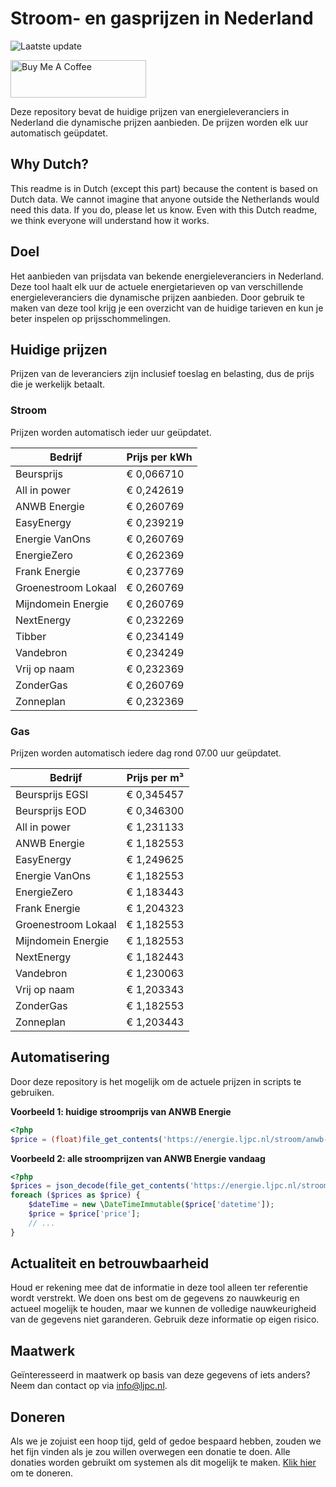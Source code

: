 # Stroom- en gasprijzen in Nederland

![Laatste update](https://img.shields.io/badge/laatste%20update-2024--09--13%2016%3A00%20CET-brightgreen)

<a href="https://www.buymeacoffee.com/Lars-" target="_blank"><img src="https://cdn.buymeacoffee.com/buttons/v2/default-orange.png" alt="Buy Me A Coffee" height="60" style="height: 60px !important;width: 217px !important;" ></a>

Deze repository bevat de huidige prijzen van energieleveranciers in Nederland die dynamische prijzen aanbieden. De prijzen worden elk uur automatisch geüpdatet.

## Why Dutch?

This readme is in Dutch (except this part) because the content is based on Dutch data. We cannot imagine that anyone outside the Netherlands would need this data. If you do, please let us know. Even with this Dutch readme, we think
everyone will understand how it works.

## Doel

Het aanbieden van prijsdata van bekende energieleveranciers in Nederland. Deze tool haalt elk uur de actuele energietarieven op van verschillende energieleveranciers die dynamische prijzen aanbieden. Door gebruik te maken van deze tool
krijg je een overzicht van de huidige tarieven en kun je beter inspelen op prijsschommelingen.

## Huidige prijzen

Prijzen van de leveranciers zijn inclusief toeslag en belasting, dus de prijs die je werkelijk betaalt.

### Stroom

Prijzen worden automatisch ieder uur geüpdatet.

 Bedrijf | Prijs per kWh 
---------|---------------
Beursprijs | € 0,066710
All in power | € 0,242619
ANWB Energie | € 0,260769
EasyEnergy | € 0,239219
Energie VanOns | € 0,260769
EnergieZero | € 0,262369
Frank Energie | € 0,237769
Groenestroom Lokaal | € 0,260769
Mijndomein Energie | € 0,260769
NextEnergy | € 0,232269
Tibber | € 0,234149
Vandebron | € 0,234249
Vrij op naam | € 0,232369
ZonderGas | € 0,260769
Zonneplan | € 0,232369


### Gas

Prijzen worden automatisch iedere dag rond 07.00 uur geüpdatet.

 Bedrijf | Prijs per m³ 
---------|--------------
Beursprijs EGSI | € 0,345457
Beursprijs EOD | € 0,346300
All in power | € 1,231133
ANWB Energie | € 1,182553
EasyEnergy | € 1,249625
Energie VanOns | € 1,182553
EnergieZero | € 1,183443
Frank Energie | € 1,204323
Groenestroom Lokaal | € 1,182553
Mijndomein Energie | € 1,182553
NextEnergy | € 1,182443
Vandebron | € 1,230063
Vrij op naam | € 1,203343
ZonderGas | € 1,182553
Zonneplan | € 1,203443


## Automatisering

Door deze repository is het mogelijk om de actuele prijzen in scripts te gebruiken.

**Voorbeeld 1: huidige stroomprijs van ANWB Energie**

```php
<?php
$price = (float)file_get_contents('https://energie.ljpc.nl/stroom/anwb-energie-nu.txt');

```

**Voorbeeld 2: alle stroomprijzen van ANWB Energie vandaag**

```php
<?php
$prices = json_decode(file_get_contents('https://energie.ljpc.nl/stroom/all-in-power-vandaag.json'),true);
foreach ($prices as $price) {
    $dateTime = new \DateTimeImmutable($price['datetime']);
    $price = $price['price'];
    // ...
}
```

## Actualiteit en betrouwbaarheid

Houd er rekening mee dat de informatie in deze tool alleen ter referentie wordt verstrekt. We doen ons best om de gegevens zo nauwkeurig en actueel mogelijk te houden, maar we kunnen de volledige nauwkeurigheid van de gegevens niet
garanderen. Gebruik deze informatie op eigen risico.

## Maatwerk

Geïnteresseerd in maatwerk op basis van deze gegevens of iets anders? Neem dan contact op
via [info@ljpc.nl](mailto:info@ljpc.nl?subject=Energie%20prijzen).

## Doneren

Als we je zojuist een hoop tijd, geld of gedoe bespaard hebben, zouden we het fijn vinden als je zou willen overwegen een
donatie te doen. Alle donaties worden gebruikt om systemen als dit mogelijk te
maken. [Klik hier](https://www.buymeacoffee.com/Lars-) om te doneren.
